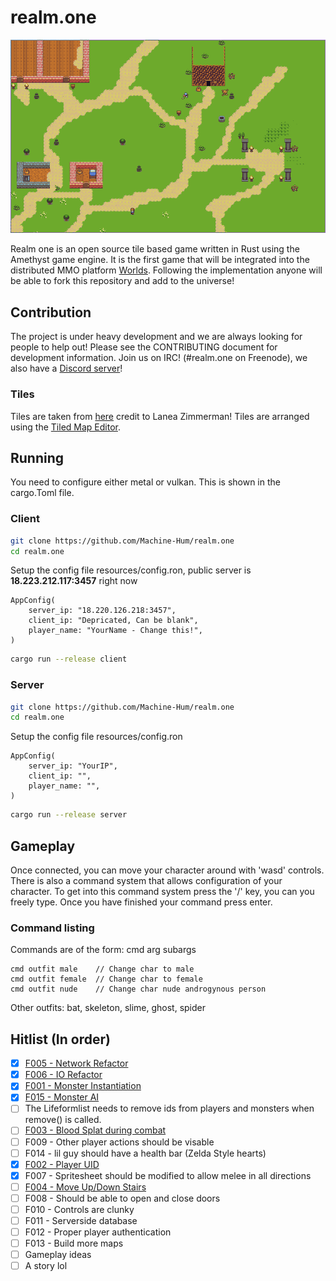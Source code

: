 # realm.one
![alt text](resources/img/screen3.png)

Realm one is an open source tile based game written in Rust using the Amethyst game engine. It is the first game that will be integrated into the distributed MMO platform [Worlds](https://github.com/Machine-Hum/Worlds). Following the implementation anyone will be able to fork this repository and add to the universe!

## Contribution
The project is under heavy development and we are always looking for people to help out! Please see the CONTRIBUTING document for development information. Join us on IRC! (#realm.one on Freenode), we also have a [Discord server]( https://discord.gg/ghJSrJk)!

### Tiles
Tiles are taken from [here](https://opengameart.org/content/tiny-16-basic?page=1) credit to Lanea Zimmerman! Tiles are arranged using the [Tiled Map Editor](https://www.mapeditor.org/).

## Running
You need to configure either metal or vulkan. This is shown in the cargo.Toml file.

### Client

```bash
git clone https://github.com/Machine-Hum/realm.one
cd realm.one
```

Setup the config file resources/config.ron, public server is **18.223.212.117:3457** right now 
```
AppConfig(
    server_ip: "18.220.126.218:3457",
    client_ip: "Depricated, Can be blank",
    player_name: "YourName - Change this!",
)
```

```bash
cargo run --release client 
```

### Server 

```bash
git clone https://github.com/Machine-Hum/realm.one
cd realm.one
```

Setup the config file resources/config.ron 
```
AppConfig(
    server_ip: "YourIP",
    client_ip: "",
    player_name: "",
)
```

```bash
cargo run --release server
```

## Gameplay
Once connected, you can move your character around with 'wasd' controls. There is also a command system that allows configuration of your character. To get into this command system press the '/' key, you can you freely type. Once you have finished your command press enter.

### Command listing
Commands are of the form: cmd arg subargs

```
cmd outfit male    // Change char to male
cmd outfit female  // Change char to female
cmd outfit nude    // Change char nude androgynous person 
```

Other outfits: bat, skeleton, slime, ghost, spider


## Hitlist (In order)
* [x] [F005 - Network Refactor](features/F005/)
* [x] [F006 - IO Refactor](features/F006/)
* [x] [F001 - Monster Instantiation](features/F001/)
* [x] [F015 - Monster AI](features/F015/)
* [ ] The Lifeformlist needs to remove ids from players and monsters when remove() is called.
* [ ] [F003 - Blood Splat during combat](features/F003/)
* [ ] F009 - Other player actions should be visable 
* [ ] F014 - lil guy should have a health bar (Zelda Style hearts)
* [x] [F002 - Player UID](features/F002/)
* [x] F007 - Spritesheet should be modified to allow melee in all directions
* [ ] [F004 - Move Up/Down Stairs](features/F004/)
* [ ] F008 - Should be able to open and close doors
* [ ] F010 - Controls are clunky
* [ ] F011 - Serverside database
* [ ] F012 - Proper player authentication
* [ ] F013 - Build more maps
* [ ] Gameplay ideas
* [ ] A story lol
